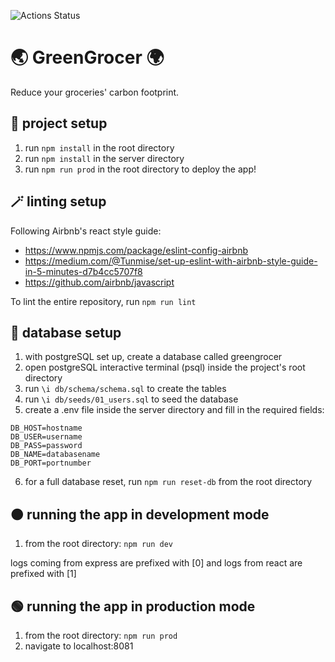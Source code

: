 ![Actions Status](https://github.com/geecrypt/greengrocer/actions/workflows/superlinter.yaml/badge.svg)

# 🌏 GreenGrocer 🌍
Reduce your groceries' carbon footprint.

## 🔧 project setup 
1. run `npm install` in the root directory
2. run `npm install` in the server directory
3. run `npm run prod` in the root directory to deploy the app!

## 🪄 linting setup
Following Airbnb's react style guide:
- https://www.npmjs.com/package/eslint-config-airbnb
- https://medium.com/@Tunmise/set-up-eslint-with-airbnb-style-guide-in-5-minutes-d7b4cc5707f8
- https://github.com/airbnb/javascript

To lint the entire repository, run `npm run lint`


## 💾 database setup
1. with postgreSQL set up, create a database called greengrocer
2. open postgreSQL interactive terminal (psql) inside the project's root directory
3. run `\i db/schema/schema.sql` to create the tables 
4. run `\i db/seeds/01_users.sql` to seed the database
5. create a .env file inside the server directory and fill in the required fields:
```
DB_HOST=hostname
DB_USER=username
DB_PASS=password
DB_NAME=databasename
DB_PORT=portnumber
```
6. for a full database reset, run `npm run reset-db` from the root directory

## 🟠 running the app in development mode
1. from the root directory: `npm run dev`

logs coming from express are prefixed with [0] and logs from react are prefixed with [1]


## 🟢 running the app in production mode
1. from the root directory: `npm run prod`
2. navigate to localhost:8081


